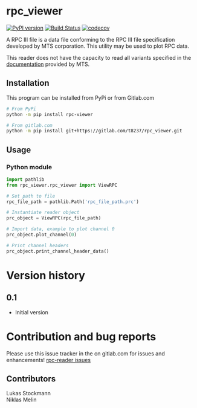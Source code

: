 # rpc_viewer

[![PyPI version](https://img.shields.io/pypi/v/rpc-viewer.svg)](https://pypi.org/project/rpc-reader/)
[![Build Status](https://gitlab.com/t8237/rpc_viewer/badges/master/pipeline.svg)](https://gitlab.com/t8237/rpc_viewer/-/commits/master)
[![codecov](https://gitlab.com/t8237/rpc_viewer/badges/master/coverage.svg)](https://gitlab.com/t8237/rpc_viewer/-/commits/master)

A RPC III file is a data file conforming to the RPC III file specification developed by MTS corporation. This utility may be used to plot RPC data. 

This reader does not have the capacity to read all variants specified in the [documentation](https://corp.mts.com/cs/groups/public/documents/library/mts_007569.pdf) provided by MTS.

## Installation
This program can be installed from PyPi or from Gitlab.com
```bash
# From PyPi
python -m pip install rpc-viewer  

# From gitlab.com
python -m pip install git+https://gitlab.com/t8237/rpc_viewer.git
```


## Usage
### Python module

```python
import pathlib
from rpc_viewer.rpc_viewer import ViewRPC

# Set path to file
rpc_file_path = pathlib.Path('rpc_file_path.prc')

# Instantiate reader object
prc_object = ViewRPC(rpc_file_path)

# Import data, example to plot channel 0
prc_object.plot_channel(0)

# Print channel headers
prc_object.print_channel_header_data()
```

# Version history
## 0.1
 - Initial version

# Contribution and bug reports
Please use this issue tracker in the on gitlab.com for issues and enhancements!
[rpc-reader issues](https://gitlab.com/t8237/rpc_viewer/-/issues)  

## Contributors
Lukas Stockmann  
Niklas Melin
